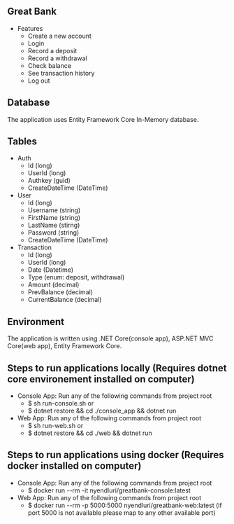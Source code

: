 ## Great Bank
* Features
    - Create a new account
    - Login
    - Record a deposit
    - Record a withdrawal
    - Check balance
    - See transaction history
    - Log out

## Database
The application uses Entity Framework Core In-Memory database.

## Tables
* Auth
    - Id (long)
    - UserId (long)
    - Authkey (guid)
    - CreateDateTime (DateTime)
* User
    - Id (long)
    - Username (string)
    - FirstName (string)
    - LastName (stirng)
    - Password (string)
    - CreateDateTime (DateTime)
* Transaction
    - Id (long)
    - UserId (long)
    - Date (Datetime)
    - Type (enum: deposit, withdrawal)
    - Amount (decimal)
    - PrevBalance (decimal)
    - CurrentBalance (decimal)

## Environment
The application is written using .NET Core(console app), ASP.NET MVC Core(web app), Entity Framework Core.

## Steps to run applications locally (Requires dotnet core environement installed on computer)
* Console App: Run any of the following commands from project root 
    - $ sh run-console.sh
    or
    - $ dotnet restore && cd ./console_app && dotnet run
* Web App: Run any of the following commands from project root 
    - $ sh run-web.sh
    or
    - $ dotnet restore && cd ./web && dotnet run

## Steps to run applications using docker (Requires docker installed on computer)
* Console App: Run any of the following commands from project root 
    - $ docker run --rm -it nyendluri/greatbank-console:latest
* Web App: Run any of the following commands from project root 
    - $ docker run --rm -p 5000:5000 nyendluri/greatbank-web:latest
    (if port 5000 is not available please map to any other available port)